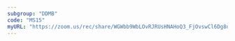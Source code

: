 ```yaml
---
subgroup: "DDMB"
code: "MS15"
myURL: "https://zoom.us/rec/share/WGWbb9WbLOvRJRUsHNAHoQ3_FjOvswCl6Dg8uwcgSdiP0v2wq9fv7IIYSg_DniU.1YaMJ257PU1PPm4Q?startTime=1623890151000"
---
```

